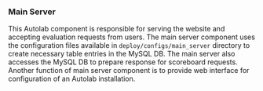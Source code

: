 ### Main Server ###

This Autolab component is responsible for serving the website and accepting evaluation requests from users. The main server component uses the configuration files available in `deploy/configs/main_server` directory to create necessary table entries in the MySQL DB. The main server also accesses the MySQL DB to prepare response for scoreboard requests.    
Another function of main server component is to provide web interface for configuration of an Autolab installation.
